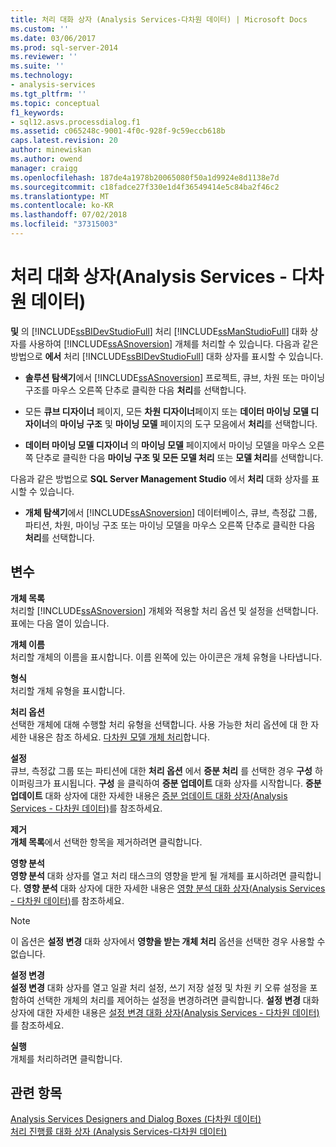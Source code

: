 ```yaml
---
title: 처리 대화 상자 (Analysis Services-다차원 데이터) | Microsoft Docs
ms.custom: ''
ms.date: 03/06/2017
ms.prod: sql-server-2014
ms.reviewer: ''
ms.suite: ''
ms.technology:
- analysis-services
ms.tgt_pltfrm: ''
ms.topic: conceptual
f1_keywords:
- sql12.asvs.processdialog.f1
ms.assetid: c065248c-9001-4f0c-928f-9c59eccb618b
caps.latest.revision: 20
author: minewiskan
ms.author: owend
manager: craigg
ms.openlocfilehash: 187de4a1978b20065080f50a1d9924e8d1138e7d
ms.sourcegitcommit: c18fadce27f330e1d4f36549414e5c84ba2f46c2
ms.translationtype: MT
ms.contentlocale: ko-KR
ms.lasthandoff: 07/02/2018
ms.locfileid: "37315003"
---
```

# <a name="process-dialog-box-analysis-services---multidimensional-data"></a>처리 대화 상자(Analysis Services - 다차원 데이터)
  **및** 의 [!INCLUDE[ssBIDevStudioFull](../includes/ssbidevstudiofull-md.md)] 처리 [!INCLUDE[ssManStudioFull](../includes/ssmanstudiofull-md.md)] 대화 상자를 사용하여 [!INCLUDE[ssASnoversion](../includes/ssasnoversion-md.md)] 개체를 처리할 수 있습니다. 다음과 같은 방법으로 **에서** 처리 [!INCLUDE[ssBIDevStudioFull](../includes/ssbidevstudiofull-md.md)] 대화 상자를 표시할 수 있습니다.  
  
-   **솔루션 탐색기**에서 [!INCLUDE[ssASnoversion](../includes/ssasnoversion-md.md)] 프로젝트, 큐브, 차원 또는 마이닝 구조를 마우스 오른쪽 단추로 클릭한 다음 **처리**를 선택합니다.  
  
-   모든 **큐브 디자이너** 페이지, 모든 **차원 디자이너**페이지 또는 **데이터 마이닝 모델 디자이너**의 **마이닝 구조** 및 **마이닝 모델** 페이지의 도구 모음에서 **처리**를 선택합니다.  
  
-   **데이터 마이닝 모델 디자이너** 의 **마이닝 모델** 페이지에서 마이닝 모델을 마우스 오른쪽 단추로 클릭한 다음 **마이닝 구조 및 모든 모델 처리** 또는 **모델 처리**를 선택합니다.  
  
 다음과 같은 방법으로 **SQL Server Management Studio** 에서 **처리** 대화 상자를 표시할 수 있습니다.  
  
-   **개체 탐색기**에서 [!INCLUDE[ssASnoversion](../includes/ssasnoversion-md.md)] 데이터베이스, 큐브, 측정값 그룹, 파티션, 차원, 마이닝 구조 또는 마이닝 모델을 마우스 오른쪽 단추로 클릭한 다음 **처리**를 선택합니다.  
  
## <a name="options"></a>변수  
 **개체 목록**  
 처리할 [!INCLUDE[ssASnoversion](../includes/ssasnoversion-md.md)] 개체와 적용할 처리 옵션 및 설정을 선택합니다. 표에는 다음 열이 있습니다.  
  
 **개체 이름**  
 처리할 개체의 이름을 표시합니다. 이름 왼쪽에 있는 아이콘은 개체 유형을 나타냅니다.  
  
 **형식**  
 처리할 개체 유형을 표시합니다.  
  
 **처리 옵션**  
 선택한 개체에 대해 수행할 처리 유형을 선택합니다. 사용 가능한 처리 옵션에 대 한 자세한 내용은 참조 하세요. [다차원 모델 개체 처리](multidimensional-models/processing-a-multidimensional-model-analysis-services.md)합니다.  
  
 **설정**  
 큐브, 측정값 그룹 또는 파티션에 대한 **처리 옵션** 에서 **증분 처리** 를 선택한 경우 **구성** 하이퍼링크가 표시됩니다. **구성** 을 클릭하여 **증분 업데이트** 대화 상자를 시작합니다. **증분 업데이트** 대화 상자에 대한 자세한 내용은 [증분 업데이트 대화 상자&#40;Analysis Services - 다차원 데이터&#41;](incremental-update-dialog-box-analysis-services-multidimensional-data.md)를 참조하세요.  
  
 **제거**  
 **개체 목록**에서 선택한 항목을 제거하려면 클릭합니다.  
  
 **영향 분석**  
 **영향 분석** 대화 상자를 열고 처리 태스크의 영향을 받게 될 개체를 표시하려면 클릭합니다. **영향 분석** 대화 상자에 대한 자세한 내용은 [영향 분석 대화 상자&#40;Analysis Services - 다차원 데이터&#41;](impact-analysis-dialog-box-analysis-services-multidimensional-data.md)를 참조하세요.  
  
> [!NOTE]  
>  이 옵션은 **설정 변경** 대화 상자에서 **영향을 받는 개체 처리** 옵션을 선택한 경우 사용할 수 없습니다.  
  
 **설정 변경**  
 **설정 변경** 대화 상자를 열고 일괄 처리 설정, 쓰기 저장 설정 및 차원 키 오류 설정을 포함하여 선택한 개체의 처리를 제어하는 설정을 변경하려면 클릭합니다. **설정 변경** 대화 상자에 대한 자세한 내용은 [설정 변경 대화 상자&#40;Analysis Services - 다차원 데이터&#41;](change-settings-dialog-box-analysis-services-multidimensional-data.md)를 참조하세요.  
  
 **실행**  
 개체를 처리하려면 클릭합니다.  
  
## <a name="see-also"></a>관련 항목  
 [Analysis Services Designers and Dialog Boxes &#40;다차원 데이터&#41;](analysis-services-designers-and-dialog-boxes-multidimensional-data.md)   
 [처리 진행률 대화 상자 &#40;Analysis Services-다차원 데이터&#41;](process-progress-dialog-box-analysis-services-multidimensional-data.md)  
  
  
